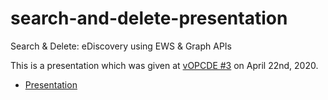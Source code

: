 # search-and-delete-presentation

Search &amp; Delete: eDiscovery using EWS &amp; Graph APIs

This is a presentation which was given at [vOPCDE #3](https://github.com/comaeio/OPCDE/tree/master/2020/April/22) on April 22nd, 2020.


* [Presentation](search_and_delete_ediscovery_using_ews_and_graph_api.md)